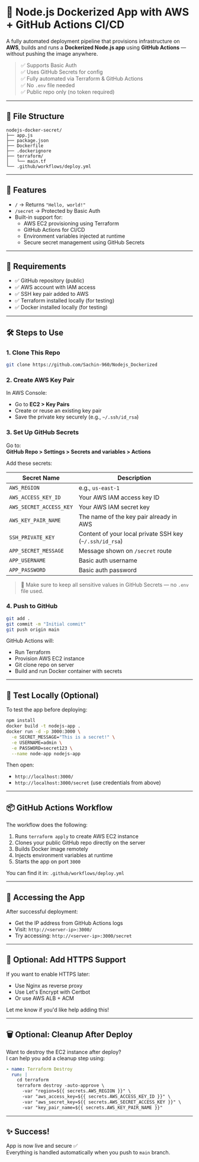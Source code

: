 # 🚀 Node.js Dockerized App with AWS + GitHub Actions CI/CD

A fully automated deployment pipeline that provisions infrastructure on **AWS**, builds and runs a **Dockerized Node.js app** using **GitHub Actions** — without pushing the image anywhere.

> ✅ Supports Basic Auth  
> ✅ Uses GitHub Secrets for config  
> ✅ Fully automated via Terraform & GitHub Actions  
> ✅ No `.env` file needed  
> ✅ Public repo only (no token required)

---

## 📁 File Structure

```
nodejs-docker-secret/
├── app.js
├── package.json
├── Dockerfile
├── .dockerignore
├── terraform/
│   └── main.tf
└── .github/workflows/deploy.yml
```

---

## 🔧 Features

- `/` → Returns `"Hello, world!"`
- `/secret` → Protected by Basic Auth
- Built-in support for:
  - AWS EC2 provisioning using Terraform
  - GitHub Actions for CI/CD
  - Environment variables injected at runtime
  - Secure secret management using GitHub Secrets

---

## 🧩 Requirements

- ✅ GitHub repository (public)
- ✅ AWS account with IAM access
- ✅ SSH key pair added to AWS
- ✅ Terraform installed locally (for testing)
- ✅ Docker installed locally (for testing)

---

## 🛠️ Steps to Use

### 1. Clone This Repo

```bash
git clone https://github.com/Sachin-960/Nodejs_Dockerized
```

### 2. Create AWS Key Pair

In AWS Console:
- Go to **EC2 > Key Pairs**
- Create or reuse an existing key pair
- Save the private key securely (e.g., `~/.ssh/id_rsa`)

### 3. Set Up GitHub Secrets

Go to:  
**GitHub Repo > Settings > Secrets and variables > Actions**

Add these secrets:

| Secret Name | Description |
|-------------|-------------|
| `AWS_REGION` | e.g., `us-east-1` |
| `AWS_ACCESS_KEY_ID` | Your AWS IAM access key ID |
| `AWS_SECRET_ACCESS_KEY` | Your AWS IAM secret key |
| `AWS_KEY_PAIR_NAME` | The name of the key pair already in AWS |
| `SSH_PRIVATE_KEY` | Content of your local private SSH key (`~/.ssh/id_rsa`) |
| `APP_SECRET_MESSAGE` | Message shown on `/secret` route |
| `APP_USERNAME` | Basic auth username |
| `APP_PASSWORD` | Basic auth password |

> 🔐 Make sure to keep all sensitive values in GitHub Secrets — no `.env` file used.

### 4. Push to GitHub

```bash
git add .
git commit -m "Initial commit"
git push origin main
```

GitHub Actions will:
- Run Terraform
- Provision AWS EC2 instance
- Git clone repo on server
- Build and run Docker container with secrets

---

## 🧪 Test Locally (Optional)

To test the app before deploying:

```bash
npm install
docker build -t nodejs-app .
docker run -d -p 3000:3000 \
  -e SECRET_MESSAGE="This is a secret!" \
  -e USERNAME=admin \
  -e PASSWORD=secret123 \
  --name node-app nodejs-app
```

Then open:
- `http://localhost:3000/`
- `http://localhost:3000/secret` (use credentials from above)

---

## 📦 GitHub Actions Workflow

The workflow does the following:

1. Runs `terraform apply` to create AWS EC2 instance
2. Clones your public GitHub repo directly on the server
3. Builds Docker image remotely
4. Injects environment variables at runtime
5. Starts the app on port `3000`

You can find it in:
`.github/workflows/deploy.yml`

---

## 📌 Accessing the App

After successful deployment:
- Get the IP address from GitHub Actions logs
- Visit: `http://<server-ip>:3000/`
- Try accessing: `http://<server-ip>:3000/secret`

---

## 🧰 Optional: Add HTTPS Support

If you want to enable HTTPS later:
- Use Nginx as reverse proxy
- Use Let's Encrypt with Certbot
- Or use AWS ALB + ACM

Let me know if you'd like help adding this!

---

## 🗑️ Optional: Cleanup After Deploy

Want to destroy the EC2 instance after deploy?  
I can help you add a cleanup step using:

```yaml
- name: Terraform Destroy
  run: |
    cd terraform
    terraform destroy -auto-approve \
      -var "region=${{ secrets.AWS_REGION }}" \
      -var "aws_access_key=${{ secrets.AWS_ACCESS_KEY_ID }}" \
      -var "aws_secret_key=${{ secrets.AWS_SECRET_ACCESS_KEY }}" \
      -var "key_pair_name=${{ secrets.AWS_KEY_PAIR_NAME }}"
```

---

## ✨ Success!

App is now live and secure ✅  
Everything is handled automatically when you push to `main` branch.
